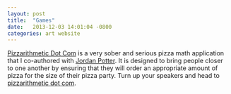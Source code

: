 ```yaml
---
layout: post
title:  "Games"
date:   2013-12-03 14:01:04 -0800
categories: art website
---
```

[Pizzarithmetic Dot Com][pizzarithmetic] is a very sober and serious pizza math application that I co-authored with [Jordan Potter][jopo]. It is designed to bring people closer to one another by ensuring that they will order an appropriate amount of pizza for the size of their pizza party. Turn up your speakers and head to [pizzarithmetic dot com][pizzarithmetic].

[pizzarithmetic]: http://www.pizzarithmetic.com/
[jopo]: https://twitter.com/jordan_potter